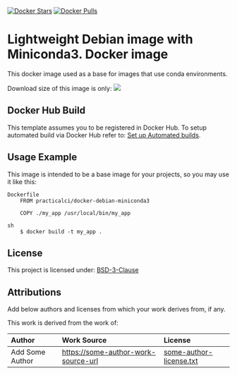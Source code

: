 [![Docker Stars](https://img.shields.io/docker/stars/practicalci/docker-debian-miniconda3.svg?style=flat-square)](https://hub.docker.com/r/practicalci/docker-debian-miniconda3/)
[![Docker Pulls](https://img.shields.io/docker/pulls/practicalci/docker-debian-miniconda3.svg?style=flat-square)](https://hub.docker.com/r/practicalci/docker-debian-miniconda3/)

Lightweight Debian image with Miniconda3. Docker image
==============================

This docker image used as a base for images that use conda environments.

Download size of this image is only:
[![](https://images.microbadger.com/badges/image/practicalci/docker-debian-miniconda3.svg)](http://microbadger.com/images/practicalci/docker-debian-miniconda3 "Get your own image badge on microbadger.com")


Docker Hub Build
----------------

This template assumes you to be registered in Docker Hub.
To setup automated build via Docker Hub refer to: [Set up Automated builds](https://docs.docker.com/docker-hub/builds/).


Usage Example
-------------

This image is intended to be a base image for your projects, so you may use it like this:

```
Dockerfile
    FROM practicalci/docker-debian-miniconda3

    COPY ./my_app /usr/local/bin/my_app
```

```
sh
    $ docker build -t my_app .
```

License
-------

This project is licensed under: [BSD-3-Clause](https://tldrlegal.com/license/bsd-3-clause-license-(revised))


Attributions
------------

Add below authors and licenses from which your work derives from, if any.

This work is derived from the work of:

| Author            | Work Source                                  | License                      |
|:------------------|:---------------------------------------------|:-----------------------------|
| Add Some Author   | <https://some-author-work-source-url>        | [some-author-license.txt](./attributions/some-author-license.txt) |
